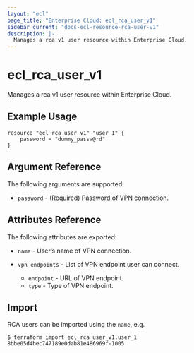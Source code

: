 ```yaml
---
layout: "ecl"
page_title: "Enterprise Cloud: ecl_rca_user_v1"
sidebar_current: "docs-ecl-resource-rca-user-v1"
description: |-
  Manages a rca v1 user resource within Enterprise Cloud.
---
```


# ecl_rca_user_v1

Manages a rca v1 user resource within Enterprise Cloud.

## Example Usage

```hcl
resource "ecl_rca_user_v1" "user_1" {
    password = "dummy_passw@rd"
}
```

## Argument Reference

The following arguments are supported:

* `password` - (Required) 	Password of VPN connection.

## Attributes Reference

The following attributes are exported:

* `name` - User’s name of VPN connection.

* `vpn_endpoints` - List of VPN endpoint user can connect.
    * `endpoint` - URL of VPN endpoint.
    * `type` - Type of VPN endpoint.

## Import

RCA users can be imported using the `name`, e.g.

```
$ terraform import ecl_rca_user_v1.user_1 8bbe05d4bec747189e0dab81e486969f-1005
```